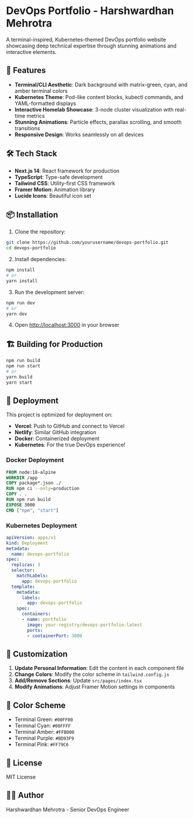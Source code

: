 # DevOps Portfolio - Harshwardhan Mehrotra

A terminal-inspired, Kubernetes-themed DevOps portfolio website showcasing deep technical expertise through stunning animations and interactive elements.

## 🚀 Features

- **Terminal/CLI Aesthetic**: Dark background with matrix-green, cyan, and amber terminal colors
- **Kubernetes Theme**: Pod-like content blocks, kubectl commands, and YAML-formatted displays
- **Interactive Homelab Showcase**: 3-node cluster visualization with real-time metrics
- **Stunning Animations**: Particle effects, parallax scrolling, and smooth transitions
- **Responsive Design**: Works seamlessly on all devices

## 🛠️ Tech Stack

- **Next.js 14**: React framework for production
- **TypeScript**: Type-safe development
- **Tailwind CSS**: Utility-first CSS framework
- **Framer Motion**: Animation library
- **Lucide Icons**: Beautiful icon set

## 📦 Installation

1. Clone the repository:
```bash
git clone https://github.com/yourusername/devops-portfolio.git
cd devops-portfolio
```

2. Install dependencies:
```bash
npm install
# or
yarn install
```

3. Run the development server:
```bash
npm run dev
# or
yarn dev
```

4. Open [http://localhost:3000](http://localhost:3000) in your browser

## 🏗️ Building for Production

```bash
npm run build
npm run start
# or
yarn build
yarn start
```

## 🚀 Deployment

This project is optimized for deployment on:
- **Vercel**: Push to GitHub and connect to Vercel
- **Netlify**: Similar GitHub integration
- **Docker**: Containerized deployment
- **Kubernetes**: For the true DevOps experience!

### Docker Deployment

```dockerfile
FROM node:18-alpine
WORKDIR /app
COPY package*.json ./
RUN npm ci --only=production
COPY . .
RUN npm run build
EXPOSE 3000
CMD ["npm", "start"]
```

### Kubernetes Deployment

```yaml
apiVersion: apps/v1
kind: Deployment
metadata:
  name: devops-portfolio
spec:
  replicas: 3
  selector:
    matchLabels:
      app: devops-portfolio
  template:
    metadata:
      labels:
        app: devops-portfolio
    spec:
      containers:
      - name: portfolio
        image: your-registry/devops-portfolio:latest
        ports:
        - containerPort: 3000
```

## 📝 Customization

1. **Update Personal Information**: Edit the content in each component file
2. **Change Colors**: Modify the color scheme in `tailwind.config.js`
3. **Add/Remove Sections**: Update `src/pages/index.tsx`
4. **Modify Animations**: Adjust Framer Motion settings in components

## 🎨 Color Scheme

- Terminal Green: `#00FF00`
- Terminal Cyan: `#00FFFF`
- Terminal Amber: `#FFB000`
- Terminal Purple: `#BD93F9`
- Terminal Pink: `#FF79C6`

## 📄 License

MIT License

## 👨‍💻 Author

Harshwardhan Mehrotra - Senior DevOps Engineer
